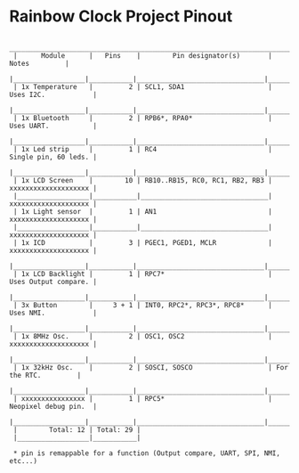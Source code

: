 # Rainbow Clock Project Pinout

      ______________________________________________________________________________________
     |      Module      |   Pins    |        Pin designator(s)       |        Notes         |
     |__________________|___________|________________________________|______________________|
     | 1x Temperature   |         2 | SCL1, SDA1                     | Uses I2C.            |
     |__________________|___________|________________________________|______________________|
     | 1x Bluetooth     |         2 | RPB6*, RPA0*                   | Uses UART.           |
     |__________________|___________|________________________________|______________________|
     | 1x Led strip     |         1 | RC4                            | Single pin, 60 leds. |
     |__________________|___________|________________________________|______________________|
     | 1x LCD Screen    |        10 | RB10..RB15, RC0, RC1, RB2, RB3 | xxxxxxxxxxxxxxxxxxxx |
     |__________________|___________|________________________________| xxxxxxxxxxxxxxxxxxxx |
     | 1x Light sensor  |         1 | AN1                            | xxxxxxxxxxxxxxxxxxxx |
     |__________________|___________|________________________________| xxxxxxxxxxxxxxxxxxxx |
     | 1x ICD           |         3 | PGEC1, PGED1, MCLR             | xxxxxxxxxxxxxxxxxxxx |
     |__________________|___________|________________________________|______________________|
     | 1x LCD Backlight |         1 | RPC7*                          | Uses Output compare. |
     |__________________|___________|________________________________|______________________|
     | 3x Button        |     3 + 1 | INT0, RPC2*, RPC3*, RPC8*      | Uses NMI.            |
     |__________________|___________|________________________________|______________________|
     | 1x 8MHz Osc.     |         2 | OSC1, OSC2                     | xxxxxxxxxxxxxxxxxxxx |
     |__________________|___________|________________________________|______________________|
     | 1x 32kHz Osc.    |         2 | SOSCI, SOSCO                   | For the RTC.         |
     |__________________|___________|________________________________|______________________|
     | xxxxxxxxxxxxxxxx |         1 | RPC5*                          | Neopixel debug pin.  |
     |__________________|___________|________________________________|______________________|
     |        Total: 12 | Total: 29 |
     |__________________|___________|

     * pin is remappable for a function (Output compare, UART, SPI, NMI, etc...)
